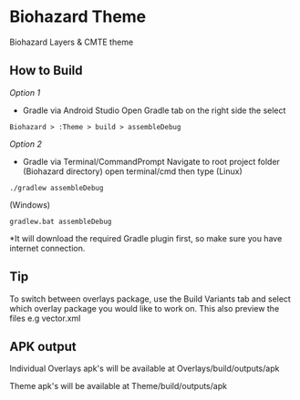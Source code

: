 # Biohazard Theme

Biohazard Layers & CMTE theme

## How to Build
_Option 1_
* Gradle via Android Studio
    Open Gradle tab on the right side the select 
```
Biohazard > :Theme > build > assembleDebug
```
_Option 2_
* Gradle via Terminal/CommandPrompt 
    Navigate to root project folder (Biohazard directory) open terminal/cmd then type
    (Linux)
```
./gradlew assembleDebug
```
   (Windows)
```
gradlew.bat assembleDebug
```
*It will download the required Gradle plugin first, so make sure you have internet connection.

## Tip
To switch between overlays package, use the Build Variants tab and select which overlay package you would like to work on. This also preview the files e.g vector.xml

## APK output

Individual Overlays apk's will be available at Overlays/build/outputs/apk

Theme apk's will be available at Theme/build/outputs/apk
